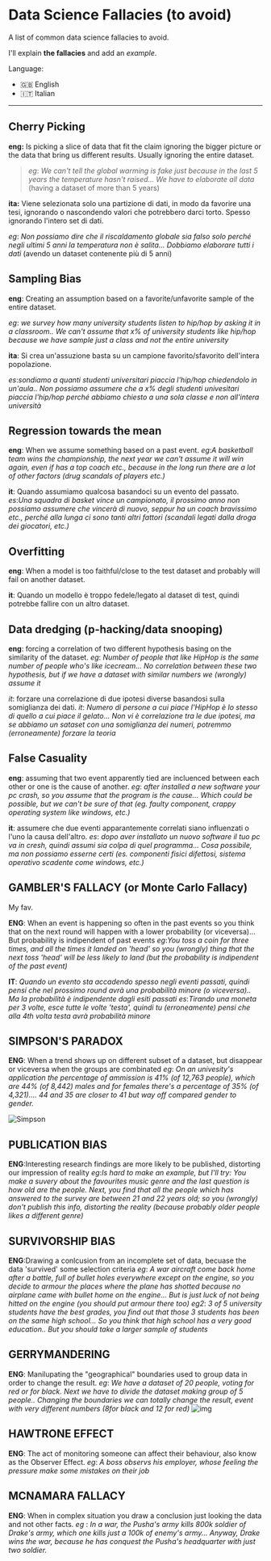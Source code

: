 # Data Science Fallacies (to avoid)


A list of common data science fallacies to avoid.

I'll explain **the fallacies** and add an *example*.

Language: 
- 🇬🇧 English
- 🇮🇹 Italian 

-----


## Cherry Picking

**eng:** Is picking a slice of data that fit the claim ignoring the bigger picture or the data that bring us different results.
Usually ignoring the entire dataset.

>*eg*: *We can't tell the global warming is fake just because in the last 5 years the temperature hasn't raised... We have to elaborate all data* (having a dataset of more than 5 years)

**ita:** Viene selezionata solo una partizione di dati, in modo da favorire una tesi, ignorando o nascondendo valori che potrebbero darci torto.
Spesso ignorando l'intero set di dati.

*eg*: *Non possiamo dire che il riscaldamento globale sia falso solo perché negli ultimi 5 anni la temperatura non è salita... Dobbiamo elaborare tutti i dati* (avendo un dataset contenente più di 5 anni)






## Sampling Bias

**eng**: Creating an assumption based on a favorite/unfavorite sample of the entire dataset.

*eg*: *we survey how many university students listen to hip/hop by asking it in a classroom.. We can't assume that x% of university students like hip/hop because we have sample just a class and not the entire university*

**ita**: Si crea un'assuzione basta su un campione favorito/sfavorito dell'intera popolazione.

*es*:*sondiamo a quanti studenti universitari piaccia l'hip/hop chiedendolo in un'aula.. Non possiamo assumere che a x% degli studenti univesitari piaccia l'hip/hop perché abbiamo chiesto a una sola classe e non all'intera università*


## Regression towards the mean

**eng**: When we assume something based on a past event.
*eg*:*A basketball team wins the championship, the next year we can't assume it will win again, even if has a top coach etc., because in the long run there are a lot of other factors (drug scandals of players etc.)*

**it**: Quando assumiamo qualcosa basandoci su un evento del passato.
*es*:*Una squadra di basket vince un campionato, il prossimo anno non possiamo assumere che vincerà di nuovo, seppur ha un coach bravissimo etc., perché alla lunga ci sono tanti altri fattori (scandali legati dalla droga dei giocatori, etc.)*

## Overfitting

**eng**: When a model is too faithful/close to the test dataset and probably will fail on another dataset.

**it**: Quando un modello è troppo fedele/legato al dataset di test, quindi potrebbe fallire con un altro dataset.


## Data dredging (p-hacking/data snooping)

**eng**: forcing a correlation of two different hypothesis basing on the similarity of the dataset.
*eg*: *Number of people that like HipHop is the same number of people who's like icecream... No correlation between these two hypothesis, but if we have a dataset with similar numbers we (wrongly) assume it*

*it*: forzare una correlazione di due ipotesi diverse basandosi sulla somiglianza dei dati.
*it*: *Numero di persone a cui piace l'HipHop è lo stesso di quello a cui piace il gelato... Non vi è correlazione tra le due ipotesi, ma se abbiamo un sataset con una somiglianza dei numeri, potremmo (erroneamente) forzare la teoria*


## False Casuality

**eng**: assuming that two event apparently tied are incluenced between each other or one is the cause of another. 
*eg*: *after installed a new software your pc crash, so you assume that the program is the cause... Which could be possible, but we can't be sure of that (eg. faulty component, crappy operating system like windows, etc.)*

**it**: assumere che due eventi apparantemente correlati siano influenzati o l'uno la causa dell'altro.
*es*: *dopo aver installato un nuovo software il tuo pc va in cresh, quindi assumi sia colpa di quel programma... Cosa possibile, ma non possiamo esserne certi (es. componenti fisici difettosi, sistema operativo scadente come windows, etc.)*

## GAMBLER'S FALLACY (or Monte Carlo Fallacy)
My fav.

**ENG**: When an event is happening so often in the past events so you think that on the next round will happen with a lower probability (or viceversa)... But probability is indipendent of past events
*eg*:*You toss a coin for three times, and all the times it landed on 'head' so you (wrongly) thing that the next toss 'head' will be less likely to land (but the probability is indipendent of the past event)*

**IT**: *Quando un evento sta accadendo spesso negli eventi passati, quindi pensi che nel prossimo round avrà una probabilità minore (o viceversa).. Ma la probabilità è indipendente dagli esiti passati*
*es*:*Tirando una moneta per 3 volte, esce tutte le volte 'testa', quindi tu (erroneamente) pensi che alla 4th volta testa avrà probabilità minore*


## SIMPSON'S PARADOX

**ENG**: When a trend shows up on different subset of a dataset, but disappear or viceversa when the groups are combinated
*eg*: *On an univesity's application the percentage of ammission is 41% (of 12,763 people), which are 44% (of 8,442) males and for females there's a percentage of 35% (of 4,321).... 44 and 35 are closer to 41 but way off compared gender to gender.*

![Simpson](img/SIMPSON.jpg)

## PUBLICATION BIAS
**ENG**:Interesting research findings are more likely to be published, distorting our impression of reality
*eg*:*Is hard to make an example, but I'll try: You make a suvery about the favourites music genre and the last question is how old are the people. Next, you find that all the people which has answered to the survey are between 21 and 22 years old; so you (wrongly) don't publish this info, distorting the reality (because probably older people likes a different genre)*

## SURVIVORSHIP BIAS
**ENG**:Drawing a conlcusion from an incomplete set of data, becuase the data 'survived' some selection criteria
*eg*: *A war aircraft come back home after a battle, full of bullet holes everywhere except on the engine, so you decide to armour the places where the plane has shotted because no airplane came with bullet home on the engine... But is just luck of not being hitted on the engine (you should put armour there too)*
*eg2*: *3 of 5 university students have the best grades, you find out that those 3 students has been on the same high school... So you think that high school has a very good education.. But you should take a larger sample of students*

## GERRYMANDERING
**ENG**: Manilupating the "geographical" boundaries used to group data in order to change the result.
*eg*: *We have a dataset of 20 people, voting for red or for black. Next we have to divide the dataset making group of 5 people.. Changing the boundaries we can totally change the result, event with very different numbers (8for black and 12 for red)* 
![img](img/GERRYMANDERING.jpg)


## HAWTRONE EFFECT
**ENG**: The act of monitoring someone can affect their behaviour, also know as the Observer Effect.
*eg*: *A boss observs his employer, whose feeling the pressure make some mistakes on their job*


## MCNAMARA FALLACY
**ENG**: When in complex situation you draw a conclusion just looking the data and not other facts.
*eg* : *In a war, the Pusha's army kills 800k soldier of Drake's army, which one kills just a 100k of enemy's army... Anyway, Drake wins the war, because he has conquest the Pusha's headquarter with just two soldier.*


